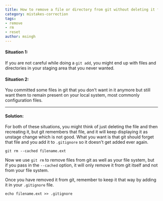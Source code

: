 ```yaml
---
title: How to remove a file or directory from git without deleting it from your working directory?
category: mistakes-correction
tags:
- remove
- rm
- reset
author: msingh
---
```

#### Situation 1:

If you are not careful while doing a ```git add```, you might end up with files and directories in your staging area that you never wanted.

#### Situation 2:

You committed some files in git that you don't want in it anymore but still want them to remain present on your local system, most commonly configuration files.

---

#### Solution:

For both of these situations, you might think of just deleting the file and then recreating it, but git remembers that file, and it will keep displaying it as unstage change which is not good. What you want is that git should forget that file and you add it to ```.gitignore``` so it doesn't get added ever again.

```shell
git rm --cached filename.ext
```

Now we use ```git rm``` to remove files from git as well as your file system, but if you pass in the ```--cached``` option, it will only remove it from git itself and not from your file system.

Once you have removed it from git, remember to keep it that way by adding it in your ```.gitignore``` file.

```shell
echo filename.ext >> .gitignore
```
